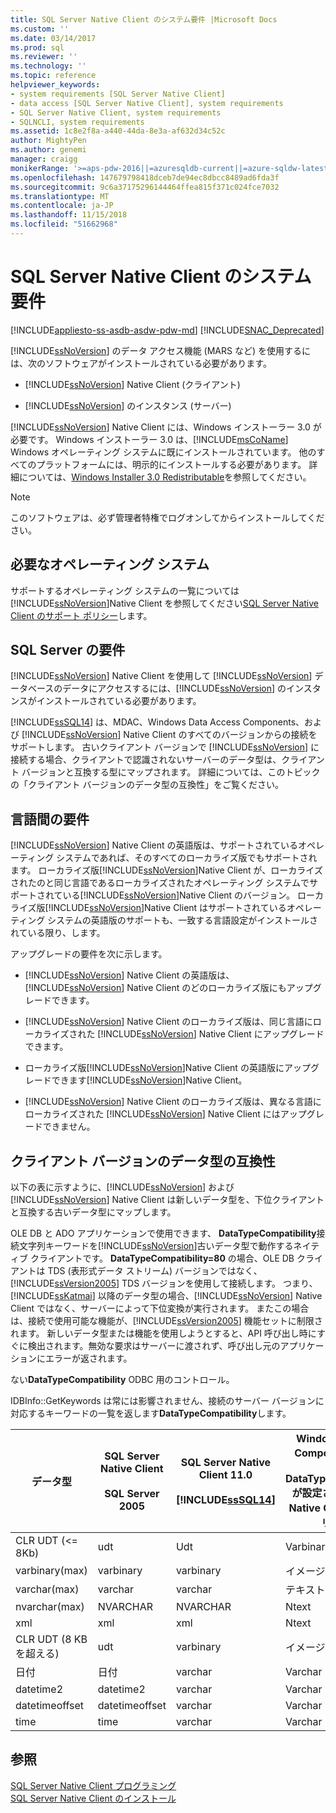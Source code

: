 ```yaml
---
title: SQL Server Native Client のシステム要件 |Microsoft Docs
ms.custom: ''
ms.date: 03/14/2017
ms.prod: sql
ms.reviewer: ''
ms.technology: ''
ms.topic: reference
helpviewer_keywords:
- system requirements [SQL Server Native Client]
- data access [SQL Server Native Client], system requirements
- SQL Server Native Client, system requirements
- SQLNCLI, system requirements
ms.assetid: 1c8e2f8a-a440-44da-8e3a-af632d34c52c
author: MightyPen
ms.author: genemi
manager: craigg
monikerRange: '>=aps-pdw-2016||=azuresqldb-current||=azure-sqldw-latest||>=sql-server-2016||=sqlallproducts-allversions||>=sql-server-linux-2017||=azuresqldb-mi-current'
ms.openlocfilehash: 147679798418dceb7de94ec8dbcc8489ad6fda3f
ms.sourcegitcommit: 9c6a37175296144464ffea815f371c024fce7032
ms.translationtype: MT
ms.contentlocale: ja-JP
ms.lasthandoff: 11/15/2018
ms.locfileid: "51662968"
---
```

# <a name="system-requirements-for-sql-server-native-client"></a>SQL Server Native Client のシステム要件
[!INCLUDE[appliesto-ss-asdb-asdw-pdw-md](../../includes/appliesto-ss-asdb-asdw-pdw-md.md)]
[!INCLUDE[SNAC_Deprecated](../../includes/snac-deprecated.md)]

  [!INCLUDE[ssNoVersion](../../includes/ssnoversion-md.md)] のデータ アクセス機能 (MARS など) を使用するには、次のソフトウェアがインストールされている必要があります。  
  
-   [!INCLUDE[ssNoVersion](../../includes/ssnoversion-md.md)] Native Client (クライアント)  
  
-   [!INCLUDE[ssNoVersion](../../includes/ssnoversion-md.md)] のインスタンス (サーバー)  
  
 [!INCLUDE[ssNoVersion](../../includes/ssnoversion-md.md)] Native Client には、Windows インストーラー 3.0 が必要です。 Windows インストーラー 3.0 は、[!INCLUDE[msCoName](../../includes/msconame-md.md)] Windows オペレーティング システムに既にインストールされています。 他のすべてのプラットフォームには、明示的にインストールする必要があります。 詳細については、[Windows Installer 3.0 Redistributable](https://go.microsoft.com/fwlink/?LinkId=46459)を参照してください。  
  
> [!NOTE]  
>  このソフトウェアは、必ず管理者特権でログオンしてからインストールしてください。  
  
## <a name="operating-system-requirements"></a>必要なオペレーティング システム  
 サポートするオペレーティング システムの一覧については[!INCLUDE[ssNoVersion](../../includes/ssnoversion-md.md)]Native Client を参照してください[SQL Server Native Client のサポート ポリシー](../../relational-databases/native-client/applications/support-policies-for-sql-server-native-client.md)します。  
  
## <a name="sql-server-requirements"></a>SQL Server の要件  
 [!INCLUDE[ssNoVersion](../../includes/ssnoversion-md.md)] Native Client を使用して [!INCLUDE[ssNoVersion](../../includes/ssnoversion-md.md)] データベースのデータにアクセスするには、[!INCLUDE[ssNoVersion](../../includes/ssnoversion-md.md)] のインスタンスがインストールされている必要があります。  
  
 [!INCLUDE[ssSQL14](../../includes/sssql14-md.md)] は、MDAC、Windows Data Access Components、および [!INCLUDE[ssNoVersion](../../includes/ssnoversion-md.md)] Native Client のすべてのバージョンからの接続をサポートします。 古いクライアント バージョンで [!INCLUDE[ssNoVersion](../../includes/ssnoversion-md.md)] に接続する場合、クライアントで認識されないサーバーのデータ型は、クライアント バージョンと互換する型にマップされます。 詳細については、このトピックの「クライアント バージョンのデータ型の互換性」をご覧ください。  
  
## <a name="cross-language-requirements"></a>言語間の要件  
 [!INCLUDE[ssNoVersion](../../includes/ssnoversion-md.md)] Native Client の英語版は、サポートされているオペレーティング システムであれば、そのすべてのローカライズ版でもサポートされます。 ローカライズ版[!INCLUDE[ssNoVersion](../../includes/ssnoversion-md.md)]Native Client が、ローカライズされたのと同じ言語であるローカライズされたオペレーティング システムでサポートされている[!INCLUDE[ssNoVersion](../../includes/ssnoversion-md.md)]Native Client のバージョン。 ローカライズ版[!INCLUDE[ssNoVersion](../../includes/ssnoversion-md.md)]Native Client はサポートされているオペレーティング システムの英語版のサポートも、一致する言語設定がインストールされている限り、します。  
  
 アップグレードの要件を次に示します。  
  
-   [!INCLUDE[ssNoVersion](../../includes/ssnoversion-md.md)] Native Client の英語版は、[!INCLUDE[ssNoVersion](../../includes/ssnoversion-md.md)] Native Client のどのローカライズ版にもアップグレードできます。  
  
-   [!INCLUDE[ssNoVersion](../../includes/ssnoversion-md.md)] Native Client のローカライズ版は、同じ言語にローカライズされた [!INCLUDE[ssNoVersion](../../includes/ssnoversion-md.md)] Native Client にアップグレードできます。  
  
-   ローカライズ版[!INCLUDE[ssNoVersion](../../includes/ssnoversion-md.md)]Native Client の英語版にアップグレードできます[!INCLUDE[ssNoVersion](../../includes/ssnoversion-md.md)]Native Client。  
  
-   [!INCLUDE[ssNoVersion](../../includes/ssnoversion-md.md)] Native Client のローカライズ版は、異なる言語にローカライズされた [!INCLUDE[ssNoVersion](../../includes/ssnoversion-md.md)] Native Client にはアップグレードできません。  
  
## <a name="data-type-compatibility-for-client-versions"></a>クライアント バージョンのデータ型の互換性  
 以下の表に示すように、[!INCLUDE[ssNoVersion](../../includes/ssnoversion-md.md)] および [!INCLUDE[ssNoVersion](../../includes/ssnoversion-md.md)] Native Client は新しいデータ型を、下位クライアントと互換する古いデータ型にマップします。  
  
 OLE DB と ADO アプリケーションで使用できます、 **DataTypeCompatibility**接続文字列キーワードを[!INCLUDE[ssNoVersion](../../includes/ssnoversion-md.md)]古いデータ型で動作するネイティブ クライアントです。 **DataTypeCompatibility=80** の場合、OLE DB クライアントは TDS (表形式データ ストリーム) バージョンではなく、[!INCLUDE[ssVersion2005](../../includes/ssversion2005-md.md)] TDS バージョンを使用して接続します。 つまり、[!INCLUDE[ssKatmai](../../includes/sskatmai-md.md)] 以降のデータ型の場合、[!INCLUDE[ssNoVersion](../../includes/ssnoversion-md.md)] Native Client ではなく、サーバーによって下位変換が実行されます。 またこの場合は、接続で使用可能な機能が、[!INCLUDE[ssVersion2005](../../includes/ssversion2005-md.md)] 機能セットに制限されます。 新しいデータ型または機能を使用しようとすると、API 呼び出し時にすぐに検出されます。無効な要求はサーバーに渡されず、呼び出し元のアプリケーションにエラーが返されます。  
  
 ない**DataTypeCompatibility** ODBC 用のコントロール。  
  
 IDBInfo::GetKeywords は常には影響されません、接続のサーバー バージョンに対応するキーワードの一覧を返します**DataTypeCompatibility**します。  
  
|データ型|SQL Server Native Client<br /><br /> SQL Server 2005|SQL Server Native Client 11.0<br /><br /> [!INCLUDE[ssSQL14](../../includes/sssql14-md.md)]|Windows Data Access Components、MDAC、<br /><br /> DataTypeCompatibility=80 が設定された SQL Server Native Client OLE DB アプリケーション|  
|---------------|--------------------------------------------------|-------------------------------------------------------------|-------------------------------------------------------------------------------------------------------------------------------|  
|CLR UDT (\<= 8Kb)|udt|Udt|Varbinary|  
|varbinary(max)|varbinary|varbinary|イメージ|  
|varchar(max)|varchar|varchar|テキスト|  
|nvarchar(max)|NVARCHAR|NVARCHAR|Ntext|  
|xml|xml|xml|Ntext|  
|CLR UDT (8 KB を超える)|udt|varbinary|イメージ|  
|日付|日付|varchar|Varchar|  
|datetime2|datetime2|varchar|Varchar|  
|datetimeoffset|datetimeoffset|varchar|Varchar|  
|time|time|varchar|Varchar|  
  
## <a name="see-also"></a>参照  
 [SQL Server Native Client プログラミング](../../relational-databases/native-client/sql-server-native-client-programming.md)   
 [SQL Server Native Client のインストール](../../relational-databases/native-client/applications/installing-sql-server-native-client.md)  
  
  
